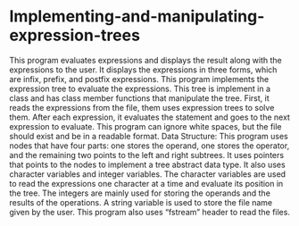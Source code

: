 # Implementing-and-manipulating-expression-trees
This program evaluates expressions and displays the result along with the expressions to the user. It displays the expressions in three forms, which are infix, prefix, and postfix expressions. This program implements the expression tree to evaluate the expressions. This tree is implement in a class and has class member functions that manipulate the tree. First, it reads the expressions from the file, them uses expression trees to solve them. After each expression, it evaluates the statement and goes to the next expression to evaluate. This program can ignore white spaces, but the file should exist and be in a readable format. Data Structure:  This program uses nodes that have four parts: one stores the operand, one stores the operator, and the remaining two points to the left and right subtrees. It uses pointers that points to the nodes to implement a tree abstract data type. It also uses character variables and integer variables. The character variables are used to read the expressions one character at a time and evaluate its position in the tree. The integers are mainly used for storing the operands and the results of the operations. A string variable is used to store the file name given by the user. This program also uses “fstream” header to read the files.
